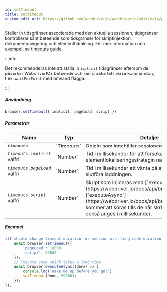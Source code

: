 ```yaml
---
id: setTimeout
title: setTimeout
custom_edit_url: https://github.com/webdriverio/webdriverio/edit/main/packages/webdriverio/src/commands/browser/setTimeout.ts
---
```


Ställer in tidsgränser associerade med den aktuella sessionen, tidsgränser kontrollerar sånt 
beteende som tidsgränser för skriptinjektion, dokumentnavigering och elementhämtning.
För mer information och exempel, se [timeouts guide](https://webdriver.io/docs/timeouts#selenium-timeouts).

:::info

Det rekommenderas inte att ställa in `implicit` tidsgränser eftersom de påverkar WebdriverIOs beteende
och kan orsaka fel i vissa kommandon, t.ex. `waitForExist` med omvänd flagga.

:::

##### Användning

```js
browser.setTimeout({ implicit, pageLoad, script })
```

##### Parametrar

<table>
  <thead>
    <tr>
      <th>Namn</th><th>Typ</th><th>Detaljer</th>
    </tr>
  </thead>
  <tbody>
    <tr>
      <td><code><var>timeouts</var></code></td>
      <td>`Timeouts`</td>
      <td>Objekt som innehåller sessionens tidsgränsvärden</td>
    </tr>
    <tr>
      <td><code><var>timeouts.implicit</var></code><br /><span className="label labelWarning">valfri</span></td>
      <td>`Number`</td>
      <td>Tid i millisekunder för att försöka igen med elementlokaliseringsstrategin när ett element hittas.</td>
    </tr>
    <tr>
      <td><code><var>timeouts.pageLoad</var></code><br /><span className="label labelWarning">valfri</span></td>
      <td>`Number`</td>
      <td>Tid i millisekunder att vänta på att dokumentet ska slutföra laddningen.</td>
    </tr>
    <tr>
      <td><code><var>timeouts.script</var></code><br /><span className="label labelWarning">valfri</span></td>
      <td>`Number`</td>
      <td>Skript som injiceras med [`execute`](https://webdriver.io/docs/api/browser/execute) eller [`executeAsync`](https://webdriver.io/docs/api/browser/executeAsync) kommer att köras tills de når skriptets tidsgräns, som också anges i millisekunder.</td>
    </tr>
  </tbody>
</table>

##### Exempel

```js title="setTimeout.js"
it('should change timeout duration for session with long code duration', async () => {
    await browser.setTimeout({
        'pageLoad': 10000,
        'script': 60000
    });
    // Execute code which takes a long time
    await browser.executeAsync((done) => {
        console.log('Wake me up before you go!');
        setTimeout(done, 59000);
    });
});
```